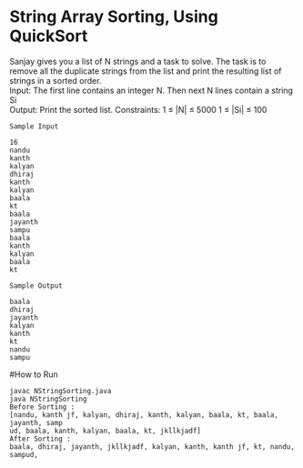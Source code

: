 #  String Array Sorting, Using QuickSort
Sanjay gives you a list of N strings and a task to solve. The task is to remove all the duplicate strings from the list and print the resulting list of strings in a sorted order.  
Input:  The first line contains an integer N. Then next N lines contain a string Si  
Output:  Print the sorted list.  Constraints:  1 ≤ |N| ≤ 5000 1 ≤ |Si| ≤ 100 
```
Sample Input 

16
nandu
kanth
kalyan
dhiraj
kanth
kalyan
baala
kt
baala
jayanth
sampu
baala
kanth
kalyan
baala
kt

Sample Output 

baala
dhiraj
jayanth
kalyan
kanth
kt
nandu
sampu
```

#How to Run
```
javac NStringSorting.java
java NStringSorting
Before Sorting :
[nandu, kanth jf, kalyan, dhiraj, kanth, kalyan, baala, kt, baala, jayanth, samp
ud, baala, kanth, kalyan, baala, kt, jkllkjadf]
After Sorting :
baala, dhiraj, jayanth, jkllkjadf, kalyan, kanth, kanth jf, kt, nandu, sampud,
```

